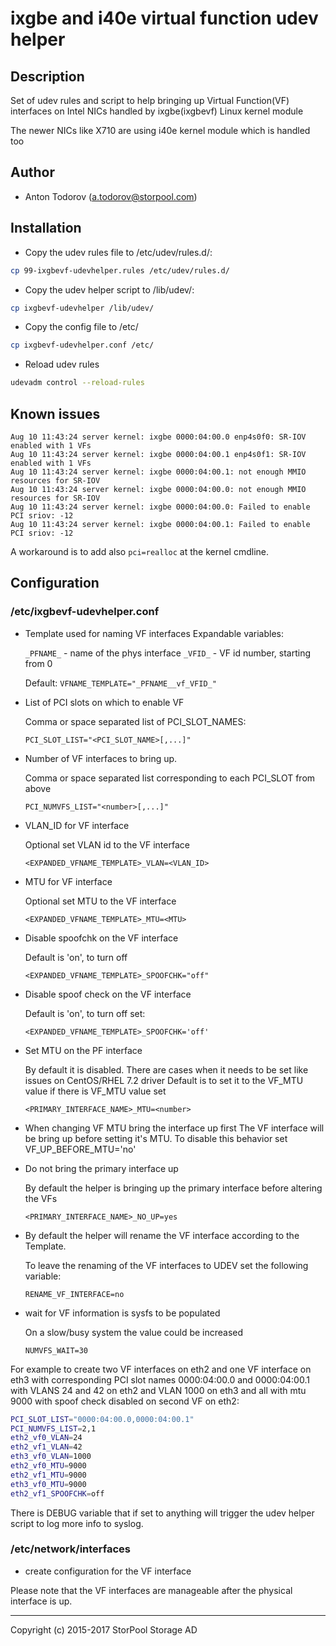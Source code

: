# ixgbe and i40e virtual function udev helper

## Description

Set of udev rules and script to help bringing up Virtual Function(VF) interfaces on Intel NICs handled by ixgbe(ixgbevf) Linux kernel module

The newer NICs like X710 are using i40e kernel module which is handled too

## Author

* Anton Todorov (a.todorov@storpool.com)

## Installation

* Copy the udev rules file to /etc/udev/rules.d/:
```bash
cp 99-ixgbevf-udevhelper.rules /etc/udev/rules.d/
```
* Copy the udev helper script to /lib/udev/:
```bash
cp ixgbevf-udevhelper /lib/udev/
```
* Copy the config file to /etc/
```bash
cp ixgbevf-udevhelper.conf /etc/
```
* Reload udev rules
```bash
udevadm control --reload-rules
```

## Known issues

```
Aug 10 11:43:24 server kernel: ixgbe 0000:04:00.0 enp4s0f0: SR-IOV enabled with 1 VFs
Aug 10 11:43:24 server kernel: ixgbe 0000:04:00.1 enp4s0f1: SR-IOV enabled with 1 VFs
Aug 10 11:43:24 server kernel: ixgbe 0000:04:00.1: not enough MMIO resources for SR-IOV
Aug 10 11:43:24 server kernel: ixgbe 0000:04:00.0: not enough MMIO resources for SR-IOV
Aug 10 11:43:24 server kernel: ixgbe 0000:04:00.0: Failed to enable PCI sriov: -12
Aug 10 11:43:24 server kernel: ixgbe 0000:04:00.1: Failed to enable PCI sriov: -12
```

A workaround is to add also `pci=realloc` at the kernel cmdline.

## Configuration

### /etc/ixgbevf-udevhelper.conf

* Template used for naming VF interfaces
  Expandable variables:

    `_PFNAME_` - name of the phys interface
    `_VFID_` - VF id number, starting from 0
    
  Default: `VFNAME_TEMPLATE="_PFNAME__vf_VFID_"`

* List of PCI slots on which to enable VF

  Comma or space separated list of PCI_SLOT_NAMES:
  
    `PCI_SLOT_LIST="<PCI_SLOT_NAME>[,...]"`

* Number of VF interfaces to bring up.

  Comma or space separated list corresponding to each PCI_SLOT from above
  
    `PCI_NUMVFS_LIST="<number>[,...]"`

* VLAN\_ID for VF interface
  
  Optional set VLAN id to the VF interface
  
    `<EXPANDED_VFNAME_TEMPLATE>_VLAN=<VLAN_ID>`

* MTU for VF interface

  Optional set MTU to the VF interface
  
    `<EXPANDED_VFNAME_TEMPLATE>_MTU=<MTU>`

* Disable spoofchk on the VF interface

  Default is 'on', to turn off
  
    `<EXPANDED_VFNAME_TEMPLATE>_SPOOFCHK="off"`

* Disable spoof check on the VF interface

  Default is 'on', to turn off set:
  
    `<EXPANDED_VFNAME_TEMPLATE>_SPOOFCHK='off'`

* Set MTU on the PF interface
  
  By default it is disabled. There are cases when it needs to be set like issues on CentOS/RHEL 7.2 driver
  Default is to set it to the VF_MTU value if there is VF_MTU value set

    `<PRIMARY_INTERFACE_NAME>_MTU=<number>`

* When changing VF MTU bring the interface up first
The VF interface will be bring up before setting it's MTU. To disable this behavior set
VF_UP_BEFORE_MTU='no'

* Do not bring the primary interface up

  By default the helper is bringing up the primary interface before altering the VFs
  
    `<PRIMARY_INTERFACE_NAME>_NO_UP=yes`

* By default the helper will rename the VF interface according to the Template.

  To leave the renaming of the VF interfaces to UDEV set the following variable:

    `RENAME_VF_INTERFACE=no`

* wait for VF information is sysfs to be populated

  On a slow/busy system the value could be increased

    `NUMVFS_WAIT=30`

For example to create two VF interfaces on eth2 and one VF interface on eth3 with corresponding PCI slot names 0000:04:00.0 and 0000:04:00.1 with VLANS 24 and 42 on eth2 and VLAN 1000 on eth3 and all with mtu 9000 with spoof check disabled on second VF on eth2:
```bash
PCI_SLOT_LIST="0000:04:00.0,0000:04:00.1"
PCI_NUMVFS_LIST=2,1
eth2_vf0_VLAN=24
eth2_vf1_VLAN=42
eth3_vf0_VLAN=1000
eth2_vf0_MTU=9000
eth2_vf1_MTU=9000
eth3_vf0_MTU=9000
eth2_vf1_SPOOFCHK=off
```

There is DEBUG variable that if set to anything will trigger the udev helper script to log more info to syslog.

### /etc/network/interfaces
* create configuration for the VF interface

Please note that the VF interfaces are manageable after the physical interface is up.

---
Copyright (c) 2015-2017 StorPool Storage AD
